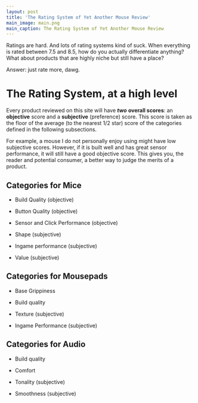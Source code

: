 ```yaml
---
layout: post
title: 'The Rating System of Yet Another Mouse Review'
main_image: main.png
main_caption: The Rating System of Yet Another Mouse Review
---
```


Ratings are hard. And lots of rating systems kind of suck. When everything is rated between 7.5 and 8.5, how do you actually differentiate anything? What about products that are highly niche but still have a place? 

Answer: just rate more, dawg.

# The Rating System, at a high level

Every product reviewed on this site will have ***two*** **overall scores**: an **objective** score and a **subjective** (preference) score. This score is taken as the floor of the average (to the nearest 1/2 star) score of the categories defined in the following subsections.

For example, a mouse I do not personally enjoy using might have low subjective scores. However, if it is built well and has great sensor performance, it will still have a good objective score. This gives you, the reader and potential consumer, a better way to judge the merits of a product.


## Categories for Mice

- Build Quality (objective)

- Button Quality (objective)

- Sensor and Click Performance (objective)

- Shape (subjective)

- Ingame performance (subjective)

- Value (subjective)

## Categories for Mousepads

- Base Grippiness

- Build quality

- Texture (subjective)

- Ingame Performance (subjective)

## Categories for Audio

- Build quality

- Comfort

- Tonality (subjective)

- Smoothness (subjective)